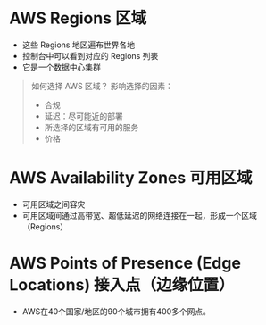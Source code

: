 
# AWS Regions 区域

- 这些 Regions 地区遍布世界各地
- 控制台中可以看到对应的 Regions 列表
- 它是一个数据中心集群

> 如何选择 AWS 区域？
> 影响选择的因素：
> - 合规  
> - 延迟：尽可能近的部署
> - 所选择的区域有可用的服务
> - 价格


# AWS Availability Zones 可用区域

- 可用区域之间容灾
- 可用区域间通过高带宽、超低延迟的网络连接在一起，形成一个区域 （Regions）

# AWS Points of Presence (Edge Locations) 接入点（边缘位置）


- AWS在40个国家/地区的90个城市拥有400多个网点｡

